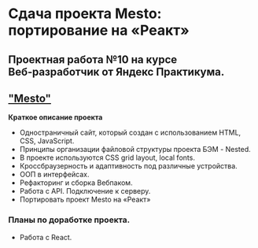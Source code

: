 # Сдача проекта Mesto: портирование на «Реакт»  

## Проектная работа №10 на курсе Веб‑разработчик от Яндекс Практикума.

## ["Mesto"](https://foryp.github.io/mesto-react/)

**Краткое описание проекта**
* Одностраничный сайт, который создан с использованием HTML, CSS, JavaScript.  
* Принципы организации файловой структуры проекта БЭМ - Nested.  
* В проекте используются CSS grid layout, local fonts.  
* Кроссбраузерность и адаптивность под различные устройства.  
* ООП в интерфейсах.
* Рефакторинг и сборка Вебпаком.
* Работа с API. Подключение к серверу.
* Портировать проект Mesto на «Реакт»

### Планы по доработке проекта.  
* Работа с React.